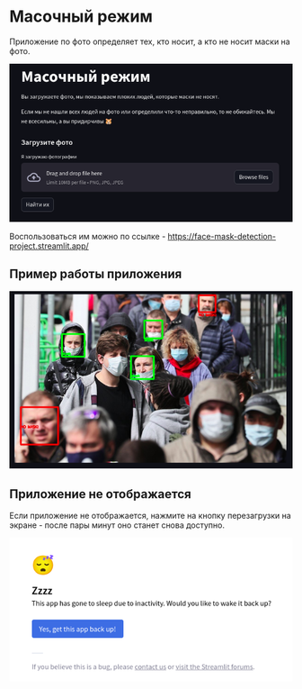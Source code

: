 # Масочный режим
Приложение по фото определяет тех, кто носит, а кто не носит маски на фото.

![app](img/app.png)

Воспользоваться им можно по ссылке - https://face-mask-detection-project.streamlit.app/

## Пример работы приложения
![result](img/result.png)

## Приложение не отображается
Если приложение не отображается, нажмите на кнопку перезагрузки на экране - после пары минут оно станет снова доступно.

![button](img/button.png)
